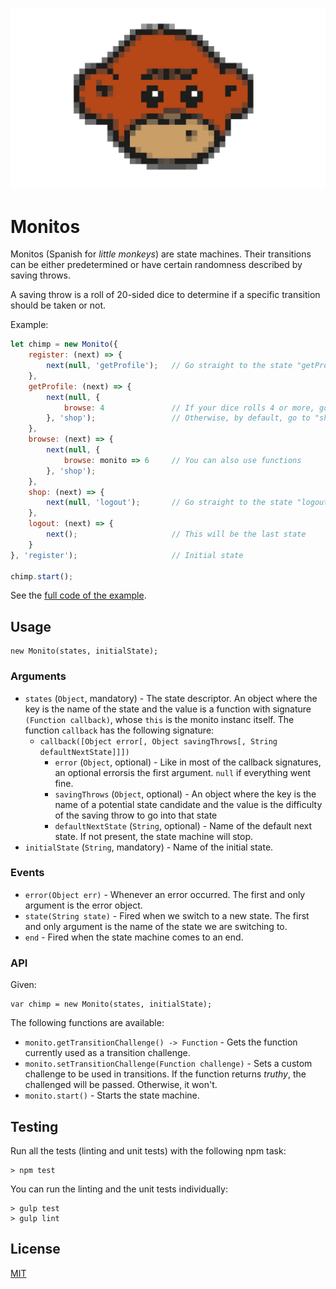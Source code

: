 ![Monitos](assets/monitos.png?raw=true "Monitos")

# Monitos

Monitos (Spanish for _little monkeys_) are state machines. Their transitions can be either predetermined
or have certain randomness described by saving throws.

A saving throw is a roll of 20-sided dice to determine if a specific transition should be taken or not. 
 
Example:

```javascript
let chimp = new Monito({
    register: (next) => {
        next(null, 'getProfile');   // Go straight to the state "getProfile"
    },
    getProfile: (next) => {
        next(null, {
            browse: 4               // If your dice rolls 4 or more, go to "browse"
        }, 'shop');                 // Otherwise, by default, go to "shop"
    },
    browse: (next) => {
        next(null, {
            browse: monito => 6     // You can also use functions
        }, 'shop');                 
    },
    shop: (next) => {
        next(null, 'logout');       // Go straight to the state "logout"
    },
    logout: (next) => {
        next();                     // This will be the last state
    }
}, 'register');                     // Initial state

chimp.start();
```

See the [full code of the example](example/shopper).

## Usage

```
new Monito(states, initialState);
```
 
### Arguments

* `states` (`Object`, mandatory) - The state descriptor. An object where the key is the name of the state and
the value is a function with signature `(Function callback)`, whose `this` is the monito instanc itself. 
The function `callback` has the following signature:
    * `callback([Object error[, Object savingThrows[, String defaultNextState]]])`
        * `error` (`Object`, optional) - Like in most of the callback signatures, an optional errorsis the first argument. `null` if everything went fine.
        * `savingThrows` (`Object`, optional) - An object where the key is the name of a potential state candidate and the value is the difficulty of the saving throw to go into that state
        * `defaultNextState` (`String`, optional) - Name of the default next state. If not present, the state machine will stop.
* `initialState` (`String`, mandatory) - Name of the initial state.
 
### Events

* `error(Object err)` - Whenever an error occurred. The first and only argument is the error object.
* `state(String state)` - Fired when we switch to a new state. The first and only argument is the name of the state we are switching to.
* `end` - Fired when the state machine comes to an end.

### API

Given:

```
var chimp = new Monito(states, initialState);
```

The following functions are available:

* `monito.getTransitionChallenge() -> Function` - Gets the function currently used as a transition challenge.
* `monito.setTransitionChallenge(Function challenge)` - Sets a custom challenge to be used in transitions. If the function returns _truthy_, the challenged will be passed. Otherwise, it won't.
* `monito.start()` - Starts the state machine.

## Testing

Run all the tests (linting and unit tests) with the following npm task:

```
> npm test
```

You can run the linting and the unit tests individually:

```
> gulp test
> gulp lint
```

## License

[MIT](LICENSE)